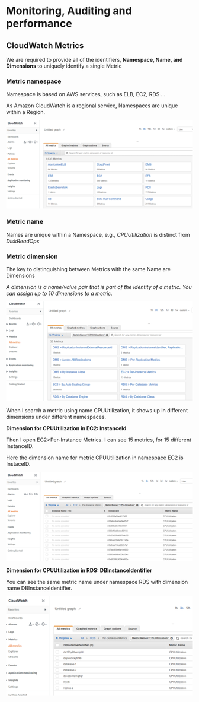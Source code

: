 # Monitoring, Auditing and performance

## CloudWatch Metrics

We are required to provide all of the identifiers, **Namespace, Name, and Dimensions** to uniquely identify a single Metric

### Metric namespace

Namespace is based on AWS services, such as ELB, EC2, RDS ...

As Amazon CloudWatch is a regional service, Namespaces are unique within a Region.

![Metrics_Namespace](/Monitor_Audit_SysOps/CloudWatch_CloudTrail_images/Metrics_Namespace.png)

### Metric name

Names are unique within a Namespace, e.g., *CPUUtilization* is distinct from *DiskReadOps*

### Metric dimension

The key to distinguishing between Metrics with the same Name are Dimensions

*A dimension is a name/value pair that is part of the identity of a metric. You can assign up to 10 dimensions to a metric.*

![Metric_name_search](\Monitor_Audit_SysOps\CloudWatch_CloudTrail_images\Metric_name_search.png)

When I search a metric using name CPUUtilization,  it shows up in different dimensions under different namespaces. 

**Dimension for CPUUtilization in EC2: InstanceId**

Then I open EC2>Per-Instance Metrics. I can see 15 metrics, for 15 different InstanceID. 

Here the dimension name for metric CPUUtilization in namespace EC2 is InstaceID.

![Metric_name_search](\Monitor_Audit_SysOps\CloudWatch_CloudTrail_images\Dimension_InstanceId.png)

**Dimension for CPUUtilization in RDS: DBInstanceIdentifier**

You can see the same metric name under namespace RDS with dimension name DBInstanceIdentifier.

![Dimension_DBInstanceIdentifier](\Monitor_Audit_SysOps\CloudWatch_CloudTrail_images\Dimension_DBInstanceIdentifier.png)

